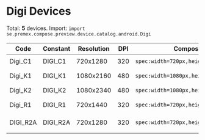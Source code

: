 # Digi Devices

Total: **5** devices. Import: `import se.premex.compose.preview.device.catalog.android.Digi`

| Code | Constant | Resolution | DPI | Compose Spec | Preview Usage |
|------|----------|------------|-----|-------------|---------------|
| Digi_C1 | DIGI_C1 | 720x1280 | 320 | `spec:width=720px,height=1280px,dpi=320` | `@Preview(device = Digi.DIGI_C1)` |
| Digi_K1 | DIGI_K1 | 1080x2160 | 480 | `spec:width=1080px,height=2160px,dpi=480` | `@Preview(device = Digi.DIGI_K1)` |
| Digi_K2 | DIGI_K2 | 1080x2340 | 480 | `spec:width=1080px,height=2340px,dpi=480` | `@Preview(device = Digi.DIGI_K2)` |
| Digi_R1 | DIGI_R1 | 720x1440 | 320 | `spec:width=720px,height=1440px,dpi=320` | `@Preview(device = Digi.DIGI_R1)` |
| DIGI_R2A | DIGI_R2A | 720x1280 | 320 | `spec:width=720px,height=1280px,dpi=320` | `@Preview(device = Digi.DIGI_R2A)` |

<!-- Generated automatically. Do not edit manually. -->
